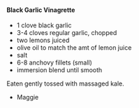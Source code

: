 #### Black Garlic Vinagrette

* 1 clove black garlic
* 3-4 cloves regular garlic, chopped
* two lemons juiced
* olive oil to match the amt of lemon juice
* salt
* 6-8 anchovy fillets (small) 
* immersion blend until smooth 

Eaten gently tossed with massaged kale.

- Maggie
